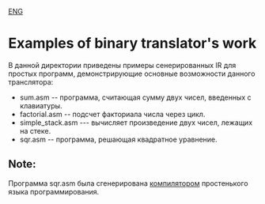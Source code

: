 [ENG](Readme_en.md)
# Examples of binary translator's work
В данной директории приведены примеры сенерированных IR для простых программ, демонстрирующие основные возможности данного транслятора:
* sum.asm -- программа, считающая сумму двух чисел, введенных с клавиатуры.
* factorial.asm -- подсчет факториала числа через цикл.
* simple_stack.asm --- вычисляет произведение двух чисел, лежащих на стеке.
* sqr.asm -- программа, решающая квадратное уравнение.

## Note:
Программа sqr.asm была сгенерирована [компилятором](https://github.com/Nechda/Techno_track/tree/master/Programming%20language) простенького языка программирования.
